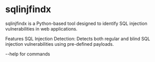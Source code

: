 # sqlinjfindx
sqlinjfindx is a Python-based tool designed to identify SQL injection vulnerabilities in web applications.


Features
SQL Injection Detection: Detects both regular and blind SQL injection vulnerabilities using pre-defined payloads.

--help for commands
